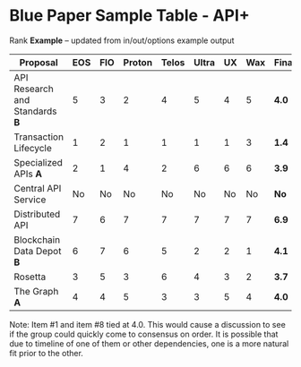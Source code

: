# Blue Paper Sample Table - API+

Rank **Example** – updated from in/out/options example output

| **Proposal** | **EOS** | **FIO** | **Proton** | **Telos** | **Ultra** | **UX** | **Wax** | **Final** |
| --- | --- | --- | --- | --- | --- | --- | --- | --- |
| API Research and Standards **B** | 5 | 3 | 2 | 4 | 5 | 4 | 5 | **4.0** |
| Transaction Lifecycle | 1 | 2 | 1 | 1 | 1 | 1 | 3 | **1.4** |
| Specialized APIs **A** | 2 | 1 | 4 | 2 | 6 | 6 | 6 | **3.9** |
| Central API Service | No | No | No | No | No | No | No | **No** |
| Distributed API | 7 | 6 | 7 | 7 | 7 | 7 | 7 | **6.9** |
| Blockchain Data Depot **B** | 6 | 7 | 6 | 5 | 2 | 2 | 1 | **4.1** |
| Rosetta | 3 | 5 | 3 | 6 | 4 | 3 | 2 | **3.7** |
| The Graph **A** | 4 | 4 | 5 | 3 | 3 | 5 | 4 | **4.0** |

Note: Item #1 and item #8 tied at 4.0. This would cause a discussion to see if the group could quickly come to consensus on order. It is possible that due to timeline of one of them or other dependencies, one is a more natural fit prior to the other.
